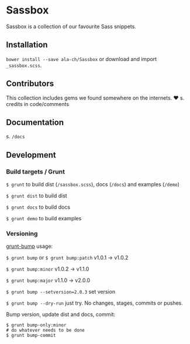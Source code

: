 # Sassbox

Sassbox is a collection of our favourite Sass snippets. 



## Installation

`bower install --save ala-ch/Sassbox` or download and import `_sassbox.scss`. 



## Contributors

This collection includes gems we found somewhere on the internets. ❤︎ s. credits in code/comments



## Documentation

s. `/docs` 



## Development


### Build targets / Grunt

`$ grunt` to build dist (`/sassbox.scss`), docs (`/docs`) and examples (`/demo`)

`$ grunt dist` to build dist

`$ grunt docs` to build docs

`$ grunt demo` to build examples


### Versioning

[grunt-bump](https://github.com/vojtajina/grunt-bump) usage: 

`$ grunt bump` or `$ grunt bump:patch` v1.0.1 → v1.0.2

`$ grunt bump:minor` v1.0.2 → v1.1.0

`$ grunt bump:major` v1.1.0 → v2.0.0

`$ grunt bump --setversion=2.0.3` set version 

`$ grunt bump --dry-run` just try. No changes, stages, commits or pushes. 

Bump version, update dist and docs, commit: 

```
$ grunt bump-only:minor
# do whatever needs to be done
$ grunt bump-commit
```


